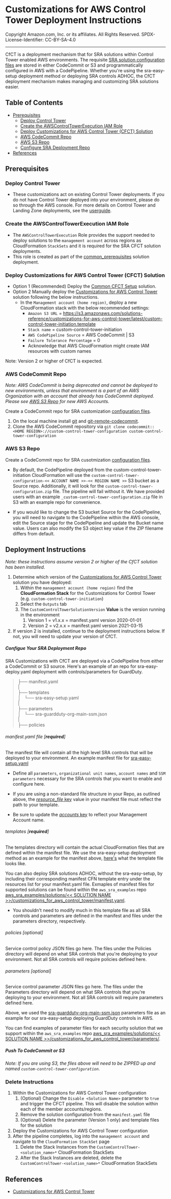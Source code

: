 # Customizations for AWS Control Tower Deployment Instructions<!-- omit in toc -->

Copyright Amazon.com, Inc. or its affiliates. All Rights Reserved. SPDX-License-Identifier: CC-BY-SA-4.0

---

CfCT is a deployment mechanism that for SRA solutions within Control Tower enabled AWS environments.
The requisite [SRA solution configuration files](https://github.com/boueya/aws-security-reference-architecture-examples/tree/main/aws_sra_examples/solutions) are stored in either CodeCommit or S3 and programmatically configured in AWS with a CodePipeline. Whether you're using the sra-easy-setup deployment method or deploying SRA controls ADHOC, the CfCT deployment mechanism makes managing and customizing SRA solutions easier.


## Table of Contents<!-- omit in toc -->

- [Prerequisites](#prerequisites)
  - [Deploy Control Tower](#deploy-control-tower)
  - [Create the AWSControlTowerExecution IAM Role](#create-the-awscontroltowerexecution-iam-role)
  - [Deploy Customizations for AWS Control Tower (CFCT) Solution](#deploy-customizations-for-aws-control-tower-cfct-solution)
  - [AWS CodeCommit Repo](#aws-codecommit-repo)
  - [AWS S3 Repo](#aws-s3-repo)
  - [Configure SRA Deployment Repo](#configue-your-sra-deployment-repo)
- [References](#references)


## Prerequisites

### Deploy Control Tower

- These customizations act on existing Control Tower deployments. If you do not have Control Tower deployed into your environment, please do so through the AWS console. For more details on Control Tower and Landing Zone deployments, see the [userguide](https://docs.aws.amazon.com/controltower/latest/userguide/quick-start.html).

### Create the AWSControlTowerExecution IAM Role

- The `AWSControlTowerExecution` Role provides the support needed to deploy solutions to the `management account` across regions as CloudFormation `StackSets` and it is required for the SRA CFCT solution deployments.
- This role is created as part of the [common_prerequisites](../solutions/common/common_prerequisites) solution deployment.

### Deploy Customizations for AWS Control Tower (CFCT) Solution

- Option 1 (Recommended) Deploy the [Common CFCT Setup](../solutions/common/common_cfct_setup/) solution.
- Option 2 Manually deploy the [Customizations for AWS Control Tower](https://aws.amazon.com/solutions/implementations/customizations-for-aws-control-tower/) solution following the below instructions.
  - In the `Management account (home region)`, deploy a new CloudFormation stack with the below recommended settings:
    <!-- markdownlint-disable-next-line MD034 -->
    - `Amazon S3 URL` = https://s3.amazonaws.com/solutions-reference/customizations-for-aws-control-tower/latest/custom-control-tower-initiation.template
    - `Stack name` = custom-control-tower-initiation
    - `AWS CodePipeline Source` = AWS CodeCommit | S3
    - `Failure Tolerance Percentage` = 0
    - Acknowledge that AWS CloudFormation might create IAM resources with custom names

Note: Version 2 or higher of CfCT is expected.

### AWS CodeCommit Repo
*Note: AWS CodeCommit is being deprecated and cannot be deployed to new environments, unless that environment is a part of an AWS Organization with an account that already has CodeCommit deployed. Please see [AWS S3 Repo](#aws-s3-repo) for new AWS Accounts.*

Create a CodeCommit repo for SRA customization [configuration files](#deployment-instructions).

1. On the local machine install [git](https://git-scm.com/downloads) and [git-remote-codecommit](https://docs.aws.amazon.com/codecommit/latest/userguide/how-to-connect.html).
2. Clone the AWS CodeCommit repository via `git clone codecommit::<HOME REGION>://custom-control-tower-configuration custom-control-tower-configuration`

### AWS S3 Repo

Create a CodeCommit repo for SRA cusotmization [configuration files](#deployment-instructions).

- By default, the CodePipeline deployed from the custom-control-tower-initiation CloudFormation will use the `custom-control-tower-configuration-<< ACCOUNT NAME >>-<< REGION NAME >>` S3 bucket as a Source repo. Additionally, it will look for the `custom-control-tower-configuration.zip` file. The pipeline will fail without it. We have provided users with an example `_custom-control-tower-configuration.zip` file in S3 with an example repo for convenience.

- If you would like to change the S3 bucket Source for the CodePipeline, you will need to navigate to the CodePipeline within the AWS console, edit the Source stage for the CodePipeline and update the Bucket name value. Users can also modify the S3 object key value if the ZIP filename differs from default.


## Deployment Instructions<!-- omit in toc -->
*Note: these instructions assume version 2 or higher of the CfCT solution has been installed.*  

1. Determine which version of the [Customizations for AWS Control Tower](https://aws.amazon.com/solutions/implementations/customizations-for-aws-control-tower/) solution you have deployed:
   1. Within the `management account (home region)` find the **CloudFormation Stack** for the Customizations for Control Tower (e.g. `custom-control-tower-initiation`)
   2. Select the `Outputs` tab
   3. The `CustomControlTowerSolutionVersion` **Value** is the version running in the environment
      1. Version 1 = v1.x.x = manifest.yaml version 2020-01-01
      2. Version 2 = v2.x.x = manifest.yaml version 2021-03-15
2. If version 2 is installed, continue to the deployment instructions below.  If not, you will need to update your version of CfCT.


##### Configue Your SRA Deployment Repo

SRA Customizations with CfCT are deployed via a CodePipeline from either a CodeCommit or S3 source. 
Here's an example of an repo for sra-easy-deploy.yaml deployment with controls/parameters for GuardDuty.

> ├── manifest.yaml  
> |  
> ├── templates  
> │   └── sra-easy-setup.yaml  
> |  
> ├── parameters  
> │   └── sra-guardduty-org-main-ssm.json  
> |  
> ├── policies  


###### manifest.yaml file [**required**]

The manifest file will contain all the high level SRA controls that will be deployed to your environment.
An example manifest file for [sra-easy-setup.yaml](https://github.com/aws-samples/aws-security-reference-architecture-examples/blob/main/aws_sra_examples/easy_setup/customizations_for_aws_control_tower/manifest.yaml)

   - Define all `parameters`, `organizational unit names`, `account names` and `SSM parameters` necessary for the SRA controls that you want to enable and configure here.

   - If you are using a non-standard file structure in your Repo, as outlined above, the [*resource_file* key](https://github.com/aws-samples/aws-security-reference-architecture-examples/blob/main/aws_sra_examples/easy_setup/customizations_for_aws_control_tower/manifest.yaml#L13C5-L13C49) value in your manifest file must reflect the path to your template.

   - Be sure to update the [*accounts* key](https://github.com/aws-samples/aws-security-reference-architecture-examples/blob/main/aws_sra_examples/easy_setup/customizations_for_aws_control_tower/manifest.yaml#L310) to reflect your Management Account name.
   
###### templates [**required**]

The templates directory will contain the actual CloudFormation files that are defined within the manifest file.
We use the sra-easy-setup deployment method as an example for the manifest above, [here's](https://github.com/aws-samples/aws-security-reference-architecture-examples/blob/main/aws_sra_examples/easy_setup/templates/sra-easy-setup.yaml) what the template file looks like.

You can also deploy SRA solutions ADHOC, without the sra-easy-setup, by including their corresponding manifest CFN template entry under the resources list for your manifest.yaml file. Exmaples of manifest files for supported solutions can be found within the `aws_sra_examples` repo [aws_sra_examples/solutions/<< SOLUTION NAME >>/customizations_for_aws_control_tower/manifest.yaml](https://github.com/aws-samples/aws-security-reference-architecture-examples/tree/main/aws_sra_examples/solutions).

   - You shouldn't need to modify much in this template file as all SRA controls and parameters are defined in the manifest and files under the parameters directory, respectively.

###### policies [optional] 

Service control policy JSON files go here. The files under the Policies directory will depend on what SRA controls that you're deploying to your environment. Not all SRA controls will require policies defined here.

###### parameters [optional]

Service control parameter JSON files go here. The files under the Parameters directory will depend on what SRA controls that you're deploying to your environment. Not all SRA controls will require parameters defined here.

Above, we used the [sra-guardduty-org-main-ssm.json](https://github.com/aws-samples/aws-security-reference-architecture-examples/blob/main/aws_sra_examples/solutions/guardduty/guardduty_org/customizations_for_aws_control_tower/parameters/sra-guardduty-org-main-ssm.json) parameters file as an example for our sra-easy-setup deploying GuardDuty controls in AWS. 

You can find examples of parameter files for each security solution that we support within the `aws_sra_examples` repo [aws_sra_examples/solutions/<< SOLUTION NAME >>/customizations_for_aws_control_tower/parameters/](https://github.com/aws-samples/aws-security-reference-architecture-examples/tree/main/aws_sra_examples/solutions).


##### Push To CodeCommit or S3
*Note: If you are using S3, the files above will need to be ZIPPED up and named `custom-control-tower-configuration`.*


### Delete Instructions<!-- omit in toc -->

1. Within the Customizations for AWS Control Tower configuration
   1. (Optional) Change the `Disable <Solution Name>` parameter to `true` and trigger the CFCT pipeline. This will disable the solution within each of the member accounts/regions.
   2. Remove the solution configuration from the `manifest.yaml` file
   3. (Optional) Delete the parameter (Version 1 only) and template files for the solution
2. Deploy the Customizations for AWS Control Tower configuration
3. After the pipeline completes, log into the `management account` and navigate to the `CloudFormation StackSet` page
   1. Delete the Stack Instances from the `CustomControlTower-<solution_name>*` CloudFormation StackSets
   2. After the Stack Instances are deleted, delete the `CustomControlTower-<solution_name>*` CloudFormation StackSets


## References

- [Customizations for AWS Control Tower](https://aws.amazon.com/solutions/implementations/customizations-for-aws-control-tower/)